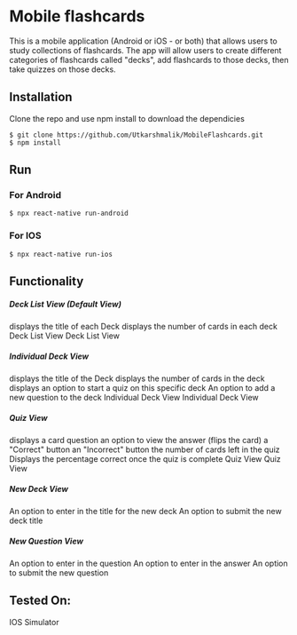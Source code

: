 
# Mobile flashcards

This is a mobile application (Android or iOS - or both) that allows users to study collections of flashcards. The app will allow users to create different categories of flashcards called "decks", add flashcards to those decks, then take quizzes on those decks.

## Installation

Clone the repo and use npm install to download the dependicies

```
$ git clone https://github.com/Utkarshmalik/MobileFlashcards.git
$ npm install
```

## Run

### For Android
```$ npx react-native run-android```

### For IOS
```$ npx react-native run-ios```


## Functionality

##### Deck List View (Default View)
displays the title of each Deck
displays the number of cards in each deck
Deck List View
Deck List View

##### Individual Deck View
displays the title of the Deck
displays the number of cards in the deck
displays an option to start a quiz on this specific deck
An option to add a new question to the deck
Individual Deck View
Individual Deck View

##### Quiz View
displays a card question
an option to view the answer (flips the card)
a "Correct" button
an "Incorrect" button
the number of cards left in the quiz
Displays the percentage correct once the quiz is complete
Quiz View
Quiz View

##### New Deck View
An option to enter in the title for the new deck
An option to submit the new deck title

##### New Question View
An option to enter in the question
An option to enter in the answer
An option to submit the new question


## Tested On:
IOS Simulator

